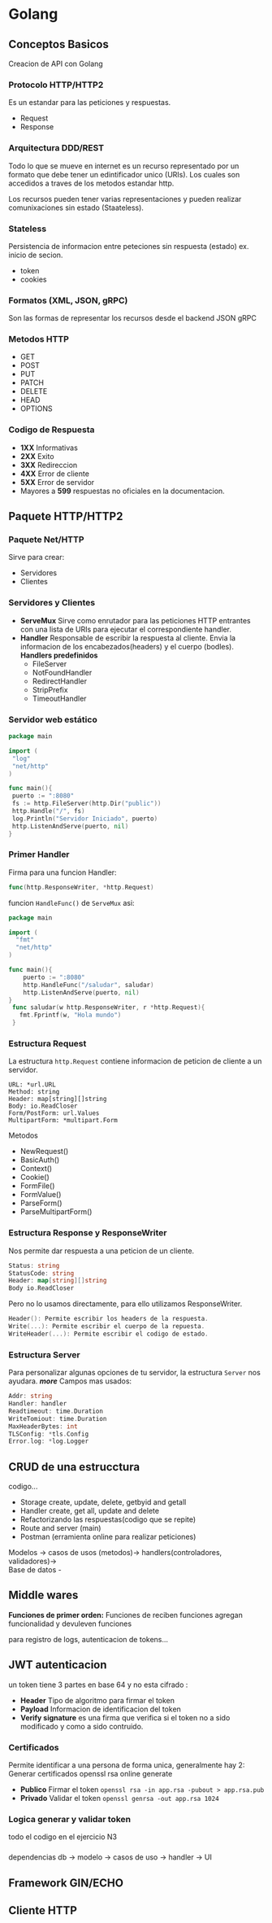 # Golang
## Conceptos Basicos
Creacion de API con Golang 
### Protocolo HTTP/HTTP2
Es un estandar para las peticiones y respuestas.
- Request
- Response
### Arquitectura DDD/REST
Todo lo que se mueve en internet es un recurso representado por un formato que debe tener un edintificador unico (URIs). Los cuales son accedidos a traves de los metodos estandar http.

Los recursos pueden tener varias representaciones y pueden realizar comunixaciones sin estado (Staateless). 
### Stateless 
Persistencia de informacion entre peteciones sin respuesta (estado) ex. inicio de secion.
- token
- cookies
 ### Formatos (XML, JSON, gRPC)
Son las formas de representar los recursos desde el backend
JSON 
gRPC
 ### Metodos HTTP
 - GET
- POST
- PUT
- PATCH
- DELETE
- HEAD
- OPTIONS
 ### Codigo de Respuesta
 - **1XX** Informativas 
 - **2XX** Exito
 - **3XX** Redireccion
 - **4XX** Error de cliente
 - **5XX** Error de servidor
 - Mayores a **599** respuestas no oficiales en la documentacion.
 ## Paquete HTTP/HTTP2
 ### Paquete Net/HTTP
 Sirve para crear:
 -  Servidores
 - Clientes
 ### Servidores y Clientes
 - **ServeMux** Sirve como enrutador  para las peticiones HTTP entrantes con una lista de URIs para ejecutar el correspondiente handler.
 - **Handler** Responsable de escribir la respuesta al cliente. Envia la informacion de los encabezados(headers) y el cuerpo (bodles).
 **Handlers predefinidos**
	 - FileServer
	 - NotFoundHandler
	 - RedirectHandler
	 - StripPrefix
	 - TimeoutHandler
 ### Servidor web estático
 ```go
 package main

import (
  "log"
  "net/http"
)

func main(){
  puerto := ":8080"
  fs := http.FileServer(http.Dir("public"))
  http.Handle("/", fs)
  log.Println("Servidor Iniciado", puerto)
  http.ListenAndServe(puerto, nil)
}
 ```
 ### Primer Handler
 Firma para una funcion Handler:
 ```go
 func(http.ResponseWriter, *http.Request)
 ```
funcion `HandleFunc()` de `ServeMux` asi:
```go
package main

import (
  "fmt"
  "net/http"
)

func main(){
	puerto := ":8080"
	http.HandleFunc("/saludar", saludar)
	http.ListenAndServe(puerto, nil)
}
 func saludar(w http.ResponseWriter, r *http.Request){
   fmt.Fprintf(w, "Hola mundo")
 }
 ```
### Estructura Request
La estructura `http.Request` contiene informacion de peticion de cliente a un servidor.
```
URL: *url.URL
Method: string
Header: map[string][]string
Body: io.ReadCloser
Form/PostForm: url.Values
MultipartForm: *multipart.Form
```
Metodos 
- NewRequest()
- BasicAuth()
- Context()
- Cookie()
- FormFile()
- FormValue()
- ParseForm()
- ParseMultipartForm()
 ### Estructura Response y ResponseWriter
 Nos permite dar respuesta a una peticion de un cliente.
 ```go
 Status: string
 StatusCode: string
 Header: map[string][]string
 Body io.ReadCloser
 ```
 Pero no lo usamos directamente, para ello utilizamos ResponseWriter.
 ```go
 Header(): Permite escribir los headers de la respuesta.
 Write(...): Permite escribir el cuerpo de la repuesta.
 WriteHeader(...): Permite escribir el codigo de estado.
 ```
 ### Estructura Server
 Para personalizar algunas opciones de tu servidor, la estructura `Server` nos ayudara. ***more***
 Campos mas usados:
 ```go
 Addr: string
 Handler: handler
 Readtimeout: time.Duration
 WriteTomiout: time.Duration
 MaxHeaderBytes: int
 TLSConfig: *tls.Config
 Error.log: *log.Logger
 ```
 
 ## CRUD de una estrucctura
 codigo... 
- Storage create, update, delete, getbyid and getall
- Handler create, get all, update and delete
- Refactorizando las respuestas(codigo que se repite)
- Route and server (main) 
- Postman (erramienta online para realizar peticiones)

Modelos -> casos de usos (metodos)-> handlers(controladores, validadores)->    
Base de datos - 

## Middle wares
**Funciones de primer orden:** Funciones de reciben funciones agregan funcionalidad y devuleven funciones

para registro de logs, autenticacion de tokens...

## JWT autenticacion
un token tiene 3 partes en base 64 y no esta cifrado :
- **Header** Tipo de algoritmo para firmar el token
- **Payload** Informacion de identificacion del token
- **Verify signature** es una firma que verifica si el token no a sido modificado y como a sido contruido.

### Certificados
Permite identificar a una persona de forma unica, generalmente hay 2: 
Generar certificados openssl rsa online generate
- **Publico** Firmar el token
`openssl rsa -in app.rsa -pubout > app.rsa.pub` 
- **Privado** Validar el token
`openssl genrsa -out app.rsa 1024` 
### Logica generar y validar token 
todo el codigo en el ejercicio N3
### 
dependencias
db -> modelo  -> casos de uso -> handler -> UI
## Framework GIN/ECHO

## Cliente HTTP


